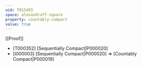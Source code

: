 ```yaml
---
uid: T015493
space: alexandroff-square
property: countably-compact
value: true
---
```

[[Proof]]

* [T000352] [Sequentially Compact|P000020]
* [I000003] [Sequentially Compact|P000020] => [Countably Compact|P000019]

